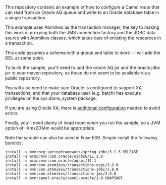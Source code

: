 This repository contains an example of how to configure a Camel route that can
read from an Oracle AQ queue and write to an Oracle database table in a single
transaction.

This example uses Atomikos as the transaction manager; the key to making this
work is proxying both the JMS connection factory and the JDBC data source
with Atomikos classes, which takes care of enlisting the resources in a 
transaction.

This code assumes a schema with a queue and table to work - I will add the DDL
at some point.

To build the sample, you'll need to add the oracle AQ jar and the oracle jdbc 
jar to your maven repository, as these do not seem to be available via a 
public repository.

You will also need to make sure Oracle is configured to support XA transactions,
and that your database user (e.g. batch) has execute privileges on the
sys.dbms_system package.

If you are using Oracle XA, there is [additional configuration](http://www.atpeaz.com/index.php/2010/fixing-the-ora-12519-tnsno-appropriate-service-handler-found-error/) needed to avoid errors.

Finally, you'll need plenty of head room when you run the sample, so a JVM 
option of -Xmx2014m would be appropriate.

Note the sample can also be used in Fuse ESB. Simple install the following
bundles:


    install -s mvn:org.springframework/spring-jdbc/3.1.3.RELEASE
    install -s wrap:mvn:com.oracle/ojdbc6/11.1.0
    install -s wrap:mvn:com.oracle/aqapi/11.1
    install -s mvn:com.atomikos/transactions-osgi/3.8.0
    install -s mvn:com.atomikos/transactions-jdbc/3.8.0
    install -s mvn:com.atomikos/transactions-jms/3.8.0
    install -s mvn:camel-oracle/camel-oracle/1.0-SNAPSHOT


